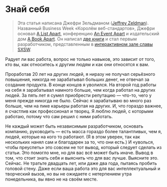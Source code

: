 # Знай себя

> Эта статья написана Джефри Зельдманом ([Jeffrey Zeldman][2]). Названный Business Week «Королём веб-стандартов», Джефри основал [A List Apart][3], конференцию [An Event Apart][4] и издательский дом [A Book Apart][5]. Он написал [две книги][6] и стал первым разработчиком, представленным в [интерактивном зале славы SXSW][7]. 

Радует ли вас работа, вопрос не только навыков, это зависит от того, кто вы, как относитесь к другим людям и как они относятся к вам.

Проработав 20 лет на других людей, я ниразу не получал серьёзного повышения, никогда не зарабатывал больших денег, не отвечал за создание продукта. В конце концов я уволился. На второй год работы на себя я зарабатывал намного больше, чем когда работал на других людей. За пять лет я сумел приобрести репутацию — что-то, чего у меня прежде никогда не было. Сейчас я зарабатываю во много раз больше, чем на пике карьеры работая на других. И, что гораздо важнее, я счастлив как профессионал и творец. Я люблю людей, с которыми работаю, потому что сам решил с ними работать.

Не каждый может быть независимым разработчиком, основать компанию, руководить — есть масса гораздо более талантливых, чем я, людей, которые на кого то работают. (Я в этом уверен, так как нескольких нанял сам и благодарен за то, что они есть.) И «уволься, чтобы преуспеть» это совсем не тот вывод, который следует сделать из статьи. Это помогло мне, но для вас всё может быть иначе. Вывод в том, что стоит знать себя и выяснить что для вас лучше. Выясните это. Сейчас. Не тратьте двадцать лет, или даже два года, пытаясь пробить головой стену. Даже если ваша работа это для вас интеллектуальный и творческий вызов, но вы не ожидаете с нетерпением утра понедельника, вы явно не на своём месте.


 [1]: img/author.jpg
 [2]: http://twitter.com/zeldman
 [3]: http://www.alistapart.com/
 [4]: http://aneventapart.com/
 [5]: http://abookapart.com/
 [6]: http://www.amazon.com/Jeffrey-Zeldman/e/B001IGLM52/ref=sr_tc_2_0?qid=1428563077&sr=1-2-ent
 [7]: http://sxsw.com/interactive/awards/hall-of-fame
